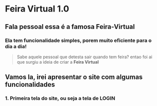 <h1>Feira Virtual 1.0</h1>
<h2>Fala pessoal essa é a famosa Feira-Virtual</h2>

<h3>Ela tem funcionalidade simples, porem muito eficiente para o dia a dia!</h3>

<blockquote>Sabe aquele pessoal que detesta sair quando tem feira? entao foi ai que surgiu a ideia de criar a
  <b>Feira Virtual</b>
 </blockquote>

<h2>Vamos la, irei apresentar o site com algumas funcionalidades</h2>

<h3>1. Primeira tela do site, ou seja a tela de LOGIN</h3>

